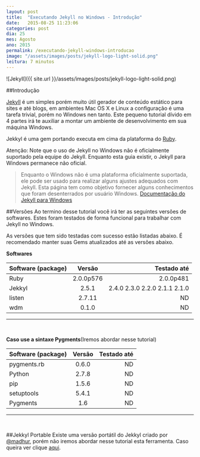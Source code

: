 ```yaml
---
layout: post
title:  "Executando Jekyll no Windows - Introdução"
date:   2015-08-25 11:23:06
categories: post 
dia: 25
mes: Agosto
ano: 2015
permalink: /executando-jekyll-windows-introducao
image: "/assets/images/posts/jekyll-logo-light-solid.png"
leitura: 7 minutos
---
```


![Jekyll]({{ site.url }}/assets/images/posts/jekyll-logo-light-solid.png)

##Introdução

[Jekyll](http://jekyllrb.com/) é um simples porém muito útil gerador de conteúdo estático para sites e até blogs, em ambientes Mac OS X e Linux a configuração é uma tarefa trivial,
porém no Windows nen tanto. Este pequeno tutorial dívido em 4 partes irá te auxiliar a montar um ambiente de desenvolvimento em sua máquina Windows.

Jekkyl é uma gem portando executa em cima da plataforma do [Ruby](https://www.ruby-lang.org/pt/).

Atenção: Note que o uso de Jekyll no Windows não é oficialmente suportado pela equipe do Jekyll. Enquanto esta guia existir, o Jekyll para Windows permanece 
não oficial.

> Enquanto o Windows não é uma plataforma oficialmente suportada, ele pode ser usado para realizar alguns ajustes adequados com Jekyll. Esta página tem como
objetivo fornecer alguns conhecimentos que foram desenterrados por usuário Windows.
[Documentação do Jekyll para Windows](http://jekyllrb.com/docs/windows/)

##Versões
Ao termino desse tutorial você irá ter as seguintes versões de softwares. Estes foram testados de forma funcional para trabalhar com Jekyll no Windows.

As versões que tem sido testadas com sucesso estão listadas abaixo. É recomendado manter suas Gems atualizados até as versões abaixo.

**Softwares**

| Software (package)| Versão | Testado até |
| ------------- |:-------------: | -----: |
| Ruby | 2.0.0p576 | 2.0.0p481 |
| Jekkyl | 2.5.1 |  2.4.0 2.3.0 2.2.0 2.1.1 2.1.0 |
| listen | 2.7.11 | ND |
| wdm | 0.1.0 | ND |

***
<br/>

**Caso use a sintaxe Pygments**(Iremos abordar nesse tutorial)

| Software (package) | Versão |Testado até |
| ------------- |:-------------: | -----:|
| pygments.rb | 0.6.0 | ND |
| Python | 2.7.8 | ND |
| pip | 1.5.6 | ND |
| setuptools | 5.4.1 | ND |
| Pygments | 1.6 | ND |

***

<br/>

##Jekkyl Portable
Existe uma versão portátil do Jekkyl criado por [@madhur](https://github.com/madhur), porém não iremos abordar nesse tutorial esta ferramenta. Caso queira ver clique [aqui](https://github.com/madhur/PortableJekyll).

